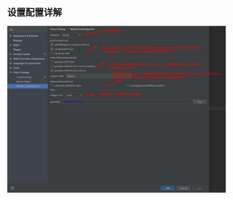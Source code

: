 ## 设置配置详解

![setting](https://raw.githubusercontent.com/gejun123456/MyBatisCodeHelper-Pro/master/screenshots/settings.png ':size=100%')